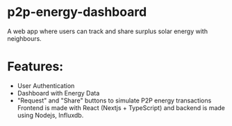 # p2p-energy-dashboard
A web app where users can track and share surplus solar energy with neighbours.
# Features:
- User Authentication
- Dashboard with Energy Data
- "Request" and "Share" buttons to simulate P2P energy transactions
Frontend is made with React (Nextjs + TypeScript) and backend is made using Nodejs, Influxdb.